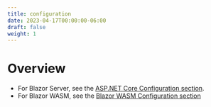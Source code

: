 ```yaml
---
title: configuration
date: 2023-04-17T00:00:00-06:00
draft: false
weight: 1
---
```


# Overview
- For Blazor Server, see the [ASP.NET Core Configuration section](../../../../fundamentals/configuration).
- For Blazor WASM, see the [Blazor WASM Configuration section](../../blazor-wasm/configuration)
